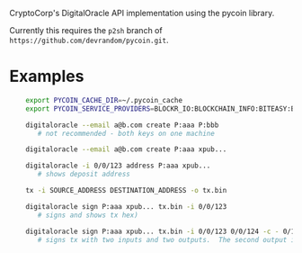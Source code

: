 CryptoCorp's DigitalOracle API implementation using the pycoin library.

Currently this requires the `p2sh` branch of `https://github.com/devrandom/pycoin.git`.

Examples
===
```bash
    export PYCOIN_CACHE_DIR=~/.pycoin_cache
    export PYCOIN_SERVICE_PROVIDERS=BLOCKR_IO:BLOCKCHAIN_INFO:BITEASY:BLOCKEXPLORER

    digitaloracle --email a@b.com create P:aaa P:bbb
       # not recommended - both keys on one machine

    digitaloracle --email a@b.com create P:aaa xpub...

    digitaloracle -i 0/0/123 address P:aaa xpub...
       # shows deposit address

    tx -i SOURCE_ADDRESS DESTINATION_ADDRESS -o tx.bin

    digitaloracle sign P:aaa xpub... tx.bin -i 0/0/123
       # signs and shows tx hex)

    digitaloracle sign P:aaa xpub... tx.bin -i 0/0/123 0/0/124 -c - 0/1/44
       # signs tx with two inputs and two outputs.  The second output is change.
```
